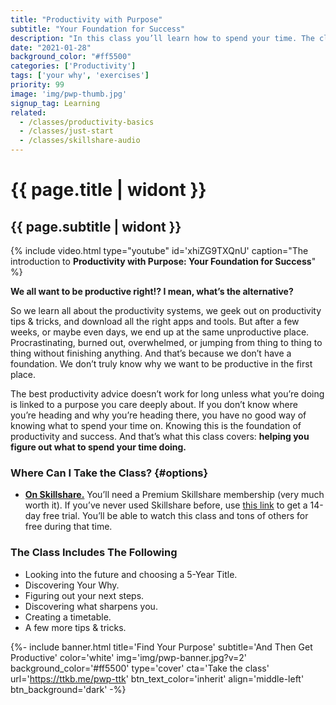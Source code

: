 ```yaml
---
title: "Productivity with Purpose"
subtitle: "Your Foundation for Success"
description: "In this class you’ll learn how to spend your time. The class kicks off with 2 exercises that help you figure out where you want to be in 5 years time and, most importantly, why you want to get there. We then move onto 3 productivity exercises, where you define your next steps, uncover what sharpens you, and create a timetable. All of this is to help you know exactly what to work on and when to work on it."
date: "2021-01-28"
background_color: "#ff5500"
categories: ['Productivity']
tags: ['your why', 'exercises']
priority: 99
image: 'img/pwp-thumb.jpg'
signup_tag: Learning
related:
  - /classes/productivity-basics
  - /classes/just-start
  - /classes/skillshare-audio
---
```


# {{ page.title | widont }}
## {{ page.subtitle | widont }}

{% include video.html type="youtube" id='xhiZG9TXQnU' caption="The introduction to **Productivity with Purpose: Your Foundation for Success**" %}

**We all want to be productive right!? I mean, what’s the alternative?**

So we learn all about the productivity systems, we geek out on productivity tips & tricks, and download all the right apps and tools. But after a few weeks, or maybe even days, we end up at the same unproductive place. Procrastinating, burned out, overwhelmed, or jumping from thing to thing to thing without finishing anything. And that’s because we don’t have a foundation. We don’t truly know why we want to be productive in the first place.

The best productivity advice doesn’t work for long unless what you’re doing is linked to a purpose you care deeply about. If you don’t know where you’re heading and why you’re heading there, you have no good way of knowing what to spend your time on. Knowing this is the foundation of productivity and success. And that’s what this class covers: **helping you figure out what to spend your time doing.**

### Where Can I Take the Class? {#options}

- [**On Skillshare.**](https://ttkb.me/pwp-sk) You’ll need a Premium Skillshare membership (very much worth it). If you’ve never used Skillshare before, use [this link](https://ttkb.me/pwp-sk) to get a 14-day free trial. You’ll be able to watch this class and tons of others for free during that time.

### The Class Includes The Following
- Looking into the future and choosing a 5-Year Title.
- Discovering Your Why.
- Figuring out your next steps.
- Discovering what sharpens you.
- Creating a timetable.
- A few more tips & tricks.

{%- include banner.html
	title='Find Your Purpose'
	subtitle='And Then Get Productive'
	color='white'
	img='img/pwp-banner.jpg?v=2'
	background_color='#ff5500'
	type='cover'
	cta='Take the class'
	url='https://ttkb.me/pwp-ttk'
	btn_text_color='inherit'
	align='middle-left'
	btn_background='dark' -%}
